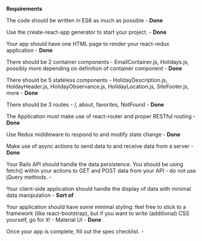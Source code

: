 **Requirements**

The code should be written in ES6 as much as possible - **Done**

Use the create-react-app generator to start your project. - **Done**

Your app should have one HTML page to render your react-redux application - **Done**

There should be 2 container components - EmailContainer.js, Holidays.js, possibly more depending on definition of container component - **Done**

There should be 5 stateless components - HolidayDescription.js, HoldayHeader.js, HolidayObservance.js, HolidayLocation.js, SiteFooter.js, more - **Done**

There should be 3 routes - /, about, favorites, NotFound - **Done**

The Application must make use of react-router and proper RESTful routing - **Done**

Use Redux middleware to respond to and modify state change - **Done**

Make use of async actions to send data to and receive data from a server - **Done**

Your Rails API should handle the data persistence. You should be using fetch() within your actions to GET and POST data from your API - do not use jQuery methods. -

Your client-side application should handle the display of data with minimal data manipulation - **Sort of**

Your application should have some minimal styling: feel free to stick to a framework (like react-bootstrap), but if you want to write (additional) CSS yourself, go for it! - Material UI - **Done**

Once your app is complete, fill out the spec checklist. -
